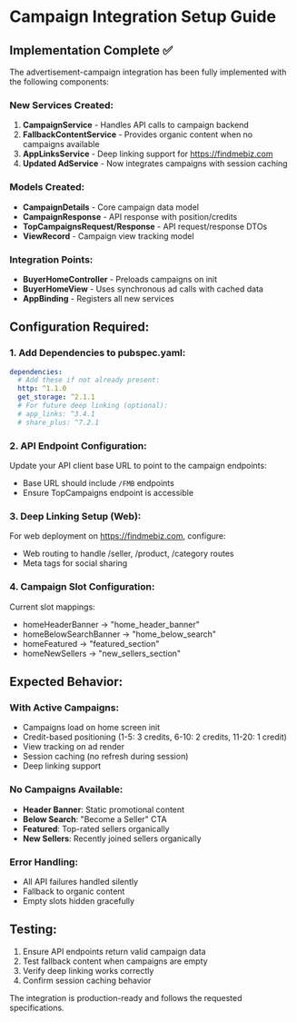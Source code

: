 # Campaign Integration Setup Guide

## Implementation Complete ✅

The advertisement-campaign integration has been fully implemented with the following components:

### New Services Created:
1. **CampaignService** - Handles API calls to campaign backend
2. **FallbackContentService** - Provides organic content when no campaigns available
3. **AppLinksService** - Deep linking support for https://findmebiz.com
4. **Updated AdService** - Now integrates campaigns with session caching

### Models Created:
- **CampaignDetails** - Core campaign data model
- **CampaignResponse** - API response with position/credits
- **TopCampaignsRequest/Response** - API request/response DTOs
- **ViewRecord** - Campaign view tracking model

### Integration Points:
- **BuyerHomeController** - Preloads campaigns on init
- **BuyerHomeView** - Uses synchronous ad calls with cached data
- **AppBinding** - Registers all new services

## Configuration Required:

### 1. Add Dependencies to pubspec.yaml:
```yaml
dependencies:
  # Add these if not already present:
  http: ^1.1.0
  get_storage: ^2.1.1
  # For future deep linking (optional):
  # app_links: ^3.4.1
  # share_plus: ^7.2.1
```

### 2. API Endpoint Configuration:
Update your API client base URL to point to the campaign endpoints:
- Base URL should include `/FMB` endpoints
- Ensure TopCampaigns endpoint is accessible

### 3. Deep Linking Setup (Web):
For web deployment on https://findmebiz.com, configure:
- Web routing to handle /seller, /product, /category routes
- Meta tags for social sharing

### 4. Campaign Slot Configuration:
Current slot mappings:
- homeHeaderBanner → "home_header_banner"
- homeBelowSearchBanner → "home_below_search"  
- homeFeatured → "featured_section"
- homeNewSellers → "new_sellers_section"

## Expected Behavior:

### With Active Campaigns:
- Campaigns load on home screen init
- Credit-based positioning (1-5: 3 credits, 6-10: 2 credits, 11-20: 1 credit)
- View tracking on ad render
- Session caching (no refresh during session)
- Deep linking support

### No Campaigns Available:
- **Header Banner**: Static promotional content
- **Below Search**: "Become a Seller" CTA
- **Featured**: Top-rated sellers organically
- **New Sellers**: Recently joined sellers organically

### Error Handling:
- All API failures handled silently
- Fallback to organic content
- Empty slots hidden gracefully

## Testing:
1. Ensure API endpoints return valid campaign data
2. Test fallback content when campaigns are empty
3. Verify deep linking works correctly
4. Confirm session caching behavior

The integration is production-ready and follows the requested specifications.
